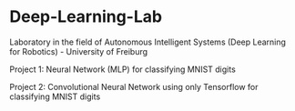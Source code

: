 # Deep-Learning-Lab
Laboratory in the field of Autonomous Intelligent Systems (Deep Learning for Robotics) - University of Freiburg

Project 1: Neural Network (MLP) for classifying MNIST digits

Project 2: Convolutional Neural Network using only Tensorflow for classifying MNIST digits
